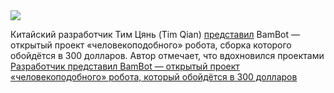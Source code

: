 <!--2025-03-30 12:36:51-->
<div class="yb">
  <div class="rss smaller1 habr"><img src="https://habrastorage.org/getpro/habr/upload_files/780/42b/b07/78042bb07543e19a98857942dbe26974.jpg" /><p>Китайский разработчик Тим Цянь (Tim Qian) <a href="https://bambot.org/" rel="noopener noreferrer nofollow">представил</a> BamBot — открытый проект «человекоподобного» робота, сборка которого обойдётся в 300 долларов. Автор отмечает, что вдохновился проектами <a... <br><a class="light" href="https://habr.com/ru/news/895776/?utm_source=habrahabr&utm_medium=rss&utm_campaign=895776">Разработчик представил BamBot — открытый проект «человекоподобного» робота, который обойдётся в 300 долларов</a></div>
</div>

